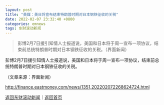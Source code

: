 ```yaml
---
layout: post
title: "美媒：美日将宣布结束特朗普时期对日本钢铁征收的关税"
date: 2022-02-07 23:32:40 +0800
categories: emnews
tags: 东财滚动新闻
---
```

> 彭博2月7日援引知情人士报道说，美国和日本将于周一宣布一项协议，结束前总统特朗普时期对日本钢铁征收的关税。（界面新闻）

<p>彭博2月7日援引知情人士报道说，美国和日本将于周一宣布一项协议，结束前总统特朗普时期对日本钢铁征收的关税。 </p><p class="em_media">（文章来源：界面新闻）</p>

<http://finance.eastmoney.com/news/1351,202202072268624724.html>

[返回东财滚动新闻](//finews.withounder.com/emnews/)｜[返回首页](//finews.withounder.com/)